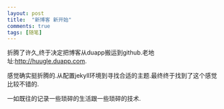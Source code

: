 ```yaml
---
layout: post
title:  "新博客 新开始"
comments: true
tags: [随笔]
---
```



折腾了许久,终于决定把博客从duapp搬运到github.老地址:<http://huugle.duapp.com>.

感觉确实挺折腾的.从配置jekyll环境到寻找合适的主题.最终终于找到了这个感觉比较不错的.

一如既往的记录一些琐碎的生活跟一些琐碎的技术.

